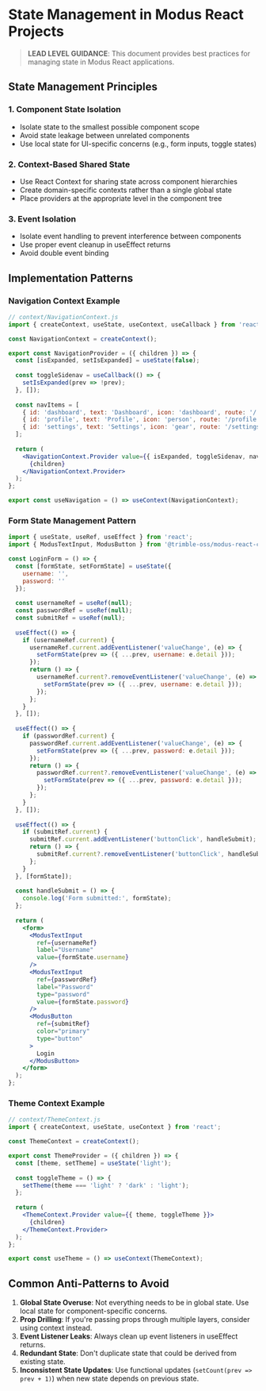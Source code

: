 # State Management in Modus React Projects

> **LEAD LEVEL GUIDANCE**: This document provides best practices for managing state in Modus React applications.

## State Management Principles

### 1. Component State Isolation

- Isolate state to the smallest possible component scope
- Avoid state leakage between unrelated components
- Use local state for UI-specific concerns (e.g., form inputs, toggle states)

### 2. Context-Based Shared State

- Use React Context for sharing state across component hierarchies
- Create domain-specific contexts rather than a single global state
- Place providers at the appropriate level in the component tree

### 3. Event Isolation

- Isolate event handling to prevent interference between components
- Use proper event cleanup in useEffect returns
- Avoid double event binding

## Implementation Patterns

### Navigation Context Example

```jsx
// context/NavigationContext.js
import { createContext, useState, useContext, useCallback } from 'react';

const NavigationContext = createContext();

export const NavigationProvider = ({ children }) => {
  const [isExpanded, setIsExpanded] = useState(false);
  
  const toggleSidenav = useCallback(() => {
    setIsExpanded(prev => !prev);
  }, []);
  
  const navItems = [
    { id: 'dashboard', text: 'Dashboard', icon: 'dashboard', route: '/' },
    { id: 'profile', text: 'Profile', icon: 'person', route: '/profile' },
    { id: 'settings', text: 'Settings', icon: 'gear', route: '/settings' },
  ];
  
  return (
    <NavigationContext.Provider value={{ isExpanded, toggleSidenav, navItems }}>
      {children}
    </NavigationContext.Provider>
  );
};

export const useNavigation = () => useContext(NavigationContext);
```

### Form State Management Pattern

```jsx
import { useState, useRef, useEffect } from 'react';
import { ModusTextInput, ModusButton } from '@trimble-oss/modus-react-components';

const LoginForm = () => {
  const [formState, setFormState] = useState({
    username: '',
    password: ''
  });
  
  const usernameRef = useRef(null);
  const passwordRef = useRef(null);
  const submitRef = useRef(null);
  
  useEffect(() => {
    if (usernameRef.current) {
      usernameRef.current.addEventListener('valueChange', (e) => {
        setFormState(prev => ({ ...prev, username: e.detail }));
      });
      return () => {
        usernameRef.current?.removeEventListener('valueChange', (e) => {
          setFormState(prev => ({ ...prev, username: e.detail }));
        });
      };
    }
  }, []);
  
  useEffect(() => {
    if (passwordRef.current) {
      passwordRef.current.addEventListener('valueChange', (e) => {
        setFormState(prev => ({ ...prev, password: e.detail }));
      });
      return () => {
        passwordRef.current?.removeEventListener('valueChange', (e) => {
          setFormState(prev => ({ ...prev, password: e.detail }));
        });
      };
    }
  }, []);
  
  useEffect(() => {
    if (submitRef.current) {
      submitRef.current.addEventListener('buttonClick', handleSubmit);
      return () => {
        submitRef.current?.removeEventListener('buttonClick', handleSubmit);
      };
    }
  }, [formState]);
  
  const handleSubmit = () => {
    console.log('Form submitted:', formState);
  };
  
  return (
    <form>
      <ModusTextInput
        ref={usernameRef}
        label="Username"
        value={formState.username}
      />
      <ModusTextInput
        ref={passwordRef}
        label="Password"
        type="password"
        value={formState.password}
      />
      <ModusButton
        ref={submitRef}
        color="primary"
        type="button"
      >
        Login
      </ModusButton>
    </form>
  );
};
```

### Theme Context Example

```jsx
// context/ThemeContext.js
import { createContext, useState, useContext } from 'react';

const ThemeContext = createContext();

export const ThemeProvider = ({ children }) => {
  const [theme, setTheme] = useState('light');
  
  const toggleTheme = () => {
    setTheme(theme === 'light' ? 'dark' : 'light');
  };
  
  return (
    <ThemeContext.Provider value={{ theme, toggleTheme }}>
      {children}
    </ThemeContext.Provider>
  );
};

export const useTheme = () => useContext(ThemeContext);
```

## Common Anti-Patterns to Avoid

1. **Global State Overuse**: Not everything needs to be in global state. Use local state for component-specific concerns.
2. **Prop Drilling**: If you're passing props through multiple layers, consider using context instead.
3. **Event Listener Leaks**: Always clean up event listeners in useEffect returns.
4. **Redundant State**: Don't duplicate state that could be derived from existing state.
5. **Inconsistent State Updates**: Use functional updates (`setCount(prev => prev + 1)`) when new state depends on previous state.
